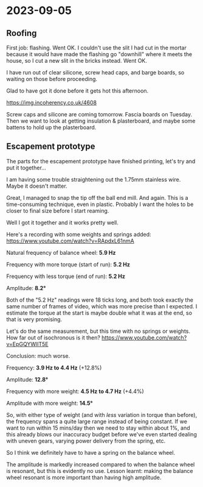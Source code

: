 # 2023-09-05

## Roofing

First job: flashing. Went OK. I couldn't use the slit I had cut in the mortar because it would have
made the flashing go "downhill" where it meets the house, so I cut a new slit in the bricks instead.
Went OK.

I have run out of clear silicone, screw head caps, and barge boards, so waiting on those before proceeding.

Glad to have got it done before it gets hot this afternoon.

https://img.incoherency.co.uk/4608

Screw caps and silicone are coming tomorrow. Fascia boards on Tuesday. Then we want to look at getting insulation & plasterboard, and
maybe some battens to hold up the plasterboard.

## Escapement prototype

The parts for the escapement prototype have finished printing, let's try and put it together...

I am having some trouble straightening out the 1.75mm stainless wire. Maybe it doesn't matter.

Great, I managed to snap the tip off the ball end mill. And again. This is a time-consuming
technique, even in plastic. Probably I want the holes to be closer to final size before I start reaming.

Well I got it together and it works pretty well.

Here's a recording with some weights and springs added: https://www.youtube.com/watch?v=RApdxL61nmA

Natural frequency of balance wheel: **5.9 Hz**

Frequency with more torque (start of run): **5.2 Hz**

Frequency with less torque (end of run): **5.2 Hz**

Amplitude: **8.2&deg;**

Both of the "5.2 Hz" readings were 18 ticks long, and both took exactly the same number of frames of video,
which was more precise than I expected. I estimate the torque at the start is maybe double what it was at
the end, so that is very promising.

Let's do the same measurement, but this time with no springs or weights. How far out of isochronous is it then?
https://www.youtube.com/watch?v=EpGQYWlIT5E

Conclusion: much worse.

Frequency: **3.9 Hz to 4.4 Hz** (+12.8%)

Amplitude: **12.8&deg;**

Frequency with more weight: **4.5 Hz to 4.7 Hz** (+4.4%)

Amplitude with more weight: **14.5&deg;**

So, with either type of weight (and with *less* variation in torque than before), the frequency spans
a quite large range instead of being constant. If we want to run within 15 mins/day then we need to stay
within about 1%, and this already blows our inaccuracy budget before we've even started dealing with
uneven gears, varying power delivery from the spring, etc.

So I think we definitely have to have a spring on the balance wheel.

The amplitude is markedly increased compared to when the balance wheel is resonant, but this is evidently
no use. Lesson learnt: making the balance wheel resonant is more important than having high amplitude.

